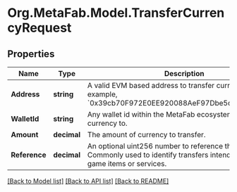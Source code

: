 
# Org.MetaFab.Model.TransferCurrencyRequest

## Properties

Name | Type | Description | Notes
------------ | ------------- | ------------- | -------------
**Address** | **string** | A valid EVM based address to transfer currency to. For example, &#x60;0x39cb70F972E0EE920088AeF97Dbe5c6251a9c25D&#x60;. | [optional] 
**WalletId** | **string** | Any wallet id within the MetaFab ecosystem to transfer currency to. | [optional] 
**Amount** | **decimal** | The amount of currency to transfer. | 
**Reference** | **decimal** | An optional uint256 number to reference the transfer. Commonly used to identify transfers intended to pay for game items or services. | [optional] 

[[Back to Model list]](../README.md#documentation-for-models)
[[Back to API list]](../README.md#documentation-for-api-endpoints)
[[Back to README]](../README.md)

